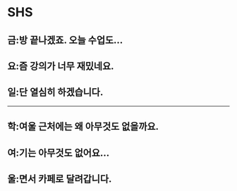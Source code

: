 # SHS

## 금:방 끝나겠죠. 오늘 수업도...


## 요:즘 강의가 너무 재밌네요.


## 일:단 열심히 하겠습니다.

---

## 학:여울 근처에는 왜 아무것도 없을까요.



## 여:기는 아무것도 없어요...



## 울:면서 카페로 달려갑니다.
